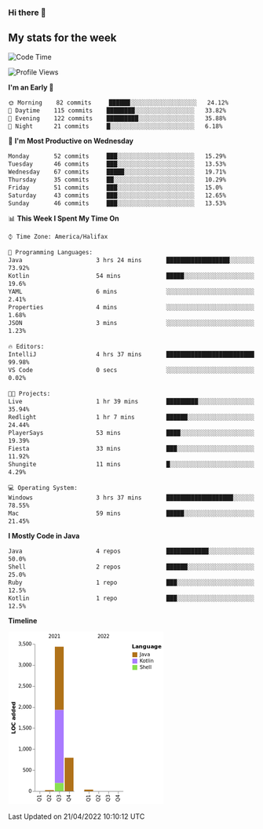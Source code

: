 ### Hi there 👋

## My stats for the week
<!--START_SECTION:waka-->
![Code Time](http://img.shields.io/badge/Code%20Time-182%20hrs%2051%20mins-blue)

![Profile Views](http://img.shields.io/badge/Profile%20Views-7-blue)

**I'm an Early 🐤** 

```text
🌞 Morning    82 commits     ██████░░░░░░░░░░░░░░░░░░░   24.12% 
🌆 Daytime    115 commits    ████████░░░░░░░░░░░░░░░░░   33.82% 
🌃 Evening    122 commits    █████████░░░░░░░░░░░░░░░░   35.88% 
🌙 Night      21 commits     █░░░░░░░░░░░░░░░░░░░░░░░░   6.18%

```
📅 **I'm Most Productive on Wednesday** 

```text
Monday       52 commits     ███░░░░░░░░░░░░░░░░░░░░░░   15.29% 
Tuesday      46 commits     ███░░░░░░░░░░░░░░░░░░░░░░   13.53% 
Wednesday    67 commits     █████░░░░░░░░░░░░░░░░░░░░   19.71% 
Thursday     35 commits     ██░░░░░░░░░░░░░░░░░░░░░░░   10.29% 
Friday       51 commits     ███░░░░░░░░░░░░░░░░░░░░░░   15.0% 
Saturday     43 commits     ███░░░░░░░░░░░░░░░░░░░░░░   12.65% 
Sunday       46 commits     ███░░░░░░░░░░░░░░░░░░░░░░   13.53%

```


📊 **This Week I Spent My Time On** 

```text
⌚︎ Time Zone: America/Halifax

💬 Programming Languages: 
Java                     3 hrs 24 mins       ██████████████████░░░░░░░   73.92% 
Kotlin                   54 mins             █████░░░░░░░░░░░░░░░░░░░░   19.6% 
YAML                     6 mins              ░░░░░░░░░░░░░░░░░░░░░░░░░   2.41% 
Properties               4 mins              ░░░░░░░░░░░░░░░░░░░░░░░░░   1.68% 
JSON                     3 mins              ░░░░░░░░░░░░░░░░░░░░░░░░░   1.23%

🔥 Editors: 
IntelliJ                 4 hrs 37 mins       █████████████████████████   99.98% 
VS Code                  0 secs              ░░░░░░░░░░░░░░░░░░░░░░░░░   0.02%

🐱‍💻 Projects: 
Live                     1 hr 39 mins        █████████░░░░░░░░░░░░░░░░   35.94% 
Redlight                 1 hr 7 mins         ██████░░░░░░░░░░░░░░░░░░░   24.44% 
PlayerSays               53 mins             ████░░░░░░░░░░░░░░░░░░░░░   19.39% 
Fiesta                   33 mins             ███░░░░░░░░░░░░░░░░░░░░░░   11.92% 
Shungite                 11 mins             █░░░░░░░░░░░░░░░░░░░░░░░░   4.29%

💻 Operating System: 
Windows                  3 hrs 37 mins       ███████████████████░░░░░░   78.55% 
Mac                      59 mins             █████░░░░░░░░░░░░░░░░░░░░   21.45%

```

**I Mostly Code in Java** 

```text
Java                     4 repos             ████████████░░░░░░░░░░░░░   50.0% 
Shell                    2 repos             ██████░░░░░░░░░░░░░░░░░░░   25.0% 
Ruby                     1 repo              ███░░░░░░░░░░░░░░░░░░░░░░   12.5% 
Kotlin                   1 repo              ███░░░░░░░░░░░░░░░░░░░░░░   12.5%

```


**Timeline**

![Chart not found](https://raw.githubusercontent.com/lyndseyy/lyndseyy/main/charts/bar_graph.png) 


 Last Updated on 21/04/2022 10:10:12 UTC
<!--END_SECTION:waka-->